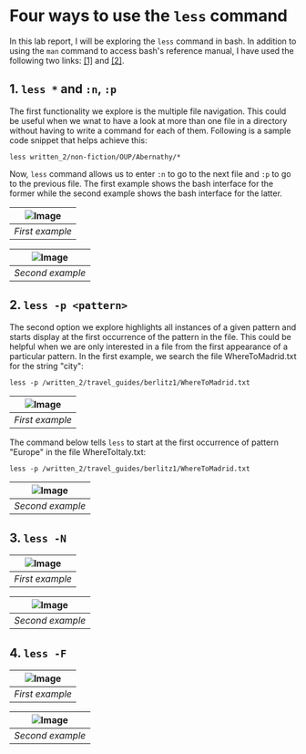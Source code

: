 # Four ways to use the `less` command

In this lab report, I will be exploring the `less` command in bash. In addition to using the `man` command to access bash's reference manual, I have used the following two links: [[1]](https://www.geeksforgeeks.org/less-command-linux-examples/) and [[2]](https://www.thegeekstuff.com/2010/02/unix-less-command-10-tips-for-effective-navigation/).

## 1. `less *` and `:n`, `:p`

The first functionality we explore is the multiple file navigation. This could be useful when we wnat to have a look at more than one file in a directory without having to write a command for each of them. Following is a sample code snippet that helps achieve this:

```
less written_2/non-fiction/OUP/Abernathy/*
```

Now, `less` command allows us to enter `:n` to go to the next file and `:p` to go to the previous file. The first example shows the bash interface for the former while the second example shows the bash interface for the latter.

| ![Image](a1.jpg) | 
|:--:| 
| *First example*

| ![Image](a2.jpg) | 
|:--:| 
| *Second example*

## 2. `less -p <pattern>`

The second option we explore highlights all instances of a given pattern and starts display at the first occurrence of the pattern in the file. This could be helpful when we are only interested in a file from the first appearance of a particular pattern. In the first example, we search the file WhereToMadrid.txt for the string "city":

```
less -p /written_2/travel_guides/berlitz1/WhereToMadrid.txt
```

| ![Image](d1.jpg) | 
|:--:| 
| *First example*

The command below tells `less` to start at the first occurrence of pattern "Europe" in the file WhereToItaly.txt:

```
less -p /written_2/travel_guides/berlitz1/WhereToMadrid.txt
```

| ![Image](d2.jpg) | 
|:--:| 
| *Second example*
## 3. `less -N`

| ![Image](b1.jpg) | 
|:--:| 
| *First example*

| ![Image](b2.jpg) | 
|:--:| 
| *Second example*

## 4. `less -F`

| ![Image](c1.jpg) | 
|:--:| 
| *First example*

| ![Image](c2.jpg) | 
|:--:| 
| *Second example*
